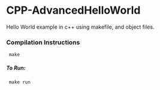 # CPP-AdvancedHelloWorld
Hello World example in c++ using makefile, and object files.

### Compilation Instructions
     make
 
##### To Run:
     make run
